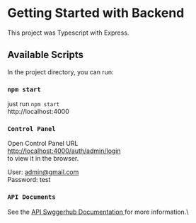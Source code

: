 # Getting Started with Backend

This project was Typescript with Express.

## Available Scripts

In the project directory, you can run:



### `npm start`

just run `npm start`\
http://localhost:4000



### `Control Panel`

Open Control Panel URL\
[http://localhost:4000/auth/admin/login](http://localhost:4000/auth/admin/login) \
to view it in the browser.

User: admin@gmail.com\
Password: test



### `API Documents`

See the [API Swggerhub Documentation ](https://app.swaggerhub.com/apis/PAKLING773_1/dogapi/1.0.0) for more information.\




